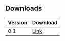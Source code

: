 ## Downloads
| Version | Download                               |
|---------|----------------------------------------|
| 0.1     | [Link](downloads/saintDotCom-v0p1.apk) |
